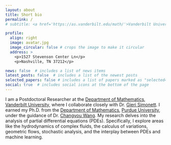 ```yaml
---
layout: about
title: Short bio
permalink: /
# subtitle: <a href='https://as.vanderbilt.edu/math/'>Vanderbilt University</a>. Address. Contacts. Moto. Etc.

profile:
  align: right
  image: avatar.jpg
  image_circular: false # crops the image to make it circular
  address: >
    <p>1527 Stevenson Center Ln</p>
    <p>Nashville, TN 37212</p>

news: false  # includes a list of news items
latest_posts: false  # includes a list of the newest posts
selected_papers: false # includes a list of papers marked as "selected={true}"
social: true  # includes social icons at the bottom of the page
---
```

I am a Postdoctoral Researcher at the [Department of Mathematics](https://as.vanderbilt.edu/math/), [Vanderbilt University](https://as.vanderbilt.edu/math/), where I collaborate closely with Dr. [Gieri Simonett](https://math.vanderbilt.edu/simoneg/). I earned my Ph.D. from the [Department of Mathematics](https://www.math.purdue.edu/), [Purdue University](https://www.purdue.edu/), under the guidance of Dr. [Changyou Wang](https://www.math.purdue.edu/~wang2482/). My research delves into the analysis of partial differential equations (PDEs). Specifically, I explore areas like the hydrodynamics of complex fluids, the calculus of variations, geometric flows, stochastic analysis, and the interplay between PDEs and machine learning.

